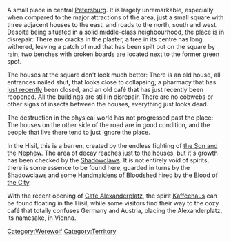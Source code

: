 A small place in central [Petersburg](Petersburg "wikilink"). It is
largely unremarkable, especially when compared to the major attractions
of the area, just a small square with three adjacent houses to the east,
and roads to the north, south and west. Despite being situated in a
solid middle-class neighbourhood, the place is in disrepair: There are
cracks in the plaster, a tree in its centre has long withered, leaving a
patch of mud that has been spilt out on the square by rain; two benches
with broken boards are located next to the former green spot.

The houses at the square don't look much better: There is an old house,
all entrances nailed shut, that looks close to collapsing; a pharmacy
that has [just recently](Petersburg_Wilhelmplatz "wikilink") been
closed, and an old café that has just recently been reopened. All the
buildings are still in disrepair. There are no cobwebs or other signs of
insects between the houses, everything just looks dead.

The destruction in the physical world has not progressed past the place:
The houses on the other side of the road are in good condition, and the
people that live there tend to just ignore the place.

In the Hisil, this is a barren, created by the endless fighting of [the
Son and the Nephew](the_Son_and_the_Nephew "wikilink"). The area of
decay reaches just to the houses, but it's growth has been checked by
the [Shadowclaws](Shadowclaws "wikilink"). It is not entirely void of
spirits, there is some essence to be found here, guarded in turns by the
Shadowclaws and some [Handmaidens of
Bloodshed](Handmaidens_of_Bloodshed "wikilink") hired by the [Blood of
the City](Blood_of_the_City "wikilink").

With the recent opening of [Café
Alexanderplatz](Café_Alexanderplatz "wikilink"), the spirit
[Kaffeehaus](Kaffeehaus "wikilink") can be found floating in the Hisil,
while some visitors find their way to the cozy café that totally
confuses Germany and Austria, placing the Alexanderplatz, its namesake,
in Vienna.

[Category:Werewolf](Category:Werewolf "wikilink")
[Category:Territory](Category:Territory "wikilink")